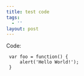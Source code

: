 ```yaml
---
title: test code
tags:
  - ''
layout: post
---
```

Code:

     var foo = function() {
         alert('Hello World!');
     }